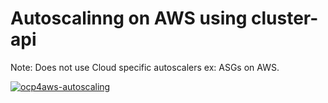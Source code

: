 # Autoscalinng on AWS using cluster-api
Note: Does not use Cloud specific autoscalers ex: ASGs on AWS.

[![ocp4aws-autoscaling](https://asciinema.org/a/067IYozIlG8RiMElVnEzcNCOO)](https://asciinema.org/a/067IYozIlG8RiMElVnEzcNCOO?speed=5)
